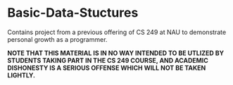 # Basic-Data-Stuctures
Contains project from a previous offering of CS 249 at NAU to demonstrate personal growth as a programmer. 

**NOTE THAT THIS MATERIAL IS IN NO WAY INTENDED TO BE UTLIZED BY STUDENTS TAKING PART IN THE CS 249 COURSE, AND ACADEMIC DISHONESTY IS A SERIOUS OFFENSE WHICH WILL NOT BE TAKEN LIGHTLY.**

